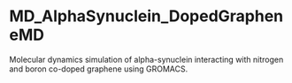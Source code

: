 # MD_AlphaSynuclein_DopedGrapheneMD
Molecular dynamics simulation of alpha-synuclein interacting with nitrogen and boron co-doped graphene using GROMACS.
